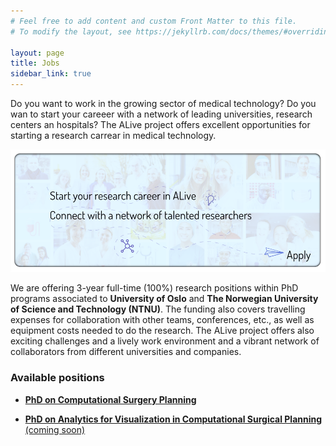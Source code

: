 ```yaml
---
# Feel free to add content and custom Front Matter to this file.
# To modify the layout, see https://jekyllrb.com/docs/themes/#overriding-theme-defaults

layout: page
title: Jobs
sidebar_link: true
---
```


Do you want to work in the growing sector of medical technology? Do you wan to
start your careeer with a network of leading universities, research centers an
hospitals? The ALive project offers excellent opportunities for starting a
research carrear in medical technology.

![Apply](/assets/img/jobs.png)

We are offering 3-year full-time (100%) research positions within PhD
programs associated to **University of Oslo** and **The Norwegian University of
Science and Technology (NTNU)**. The funding also covers travelling expenses for
collaboration with other teams, conferences, etc., as well as equipment
costs needed to do the research. The ALive project offers also exciting
challenges and a lively work environment and a vibrant network of collaborators
from different universities and companies. 

### Available positions

  - [**PhD on Computational Surgery Planning**](/job/phd-surgery-planning)

  - [**PhD on Analytics for Visualization in Computational Surgical Planning**
    (coming soon)]()
